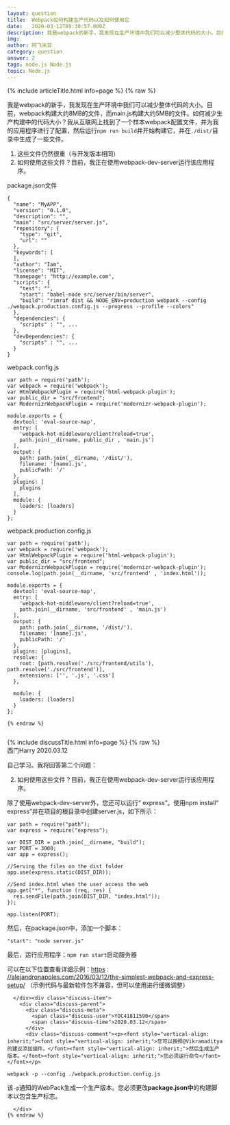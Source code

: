 ```yaml
---
layout: question
title:  Webpack如何构建生产代码以及如何使用它
date:   2020-03-12T09:30:57.000Z
description: 我是webpack的新手，我发现在生产环境中我们可以减少整体代码的大小。目前，webpack构建大约8MB的文件，而main.js构建大约5MB的文件。如...
img: 
author: 阿飞米亚
category: question
answer: 2
tags: node.js Node.js
topic: Node.js
---
```

<div class="article-root">
  <div class="article">
    {% include articleTitle.html info=page %}
    {% raw %}
    <div class="article-content"><p><font style="vertical-align: inherit;"><font style="vertical-align: inherit;">我是webpack的新手，我发现在生产环境中我们可以减少整体代码的大小。</font><font style="vertical-align: inherit;">目前，webpack构建大约8MB的文件，而main.js构建大约5MB的文件。</font><font style="vertical-align: inherit;">如何减少生产构建中的代码大小？</font><font style="vertical-align: inherit;">我从互联网上找到了一个样本webpack配置文件，并为我的应用程序进行了配置，然后运行</font></font><code>npm run build</code><font style="vertical-align: inherit;"><font style="vertical-align: inherit;">并开始构建它，并在</font></font><code>./dist/</code><font style="vertical-align: inherit;"><font style="vertical-align: inherit;">目录中</font><font style="vertical-align: inherit;">生成了一些文件</font><font style="vertical-align: inherit;">。</font></font></p>

<ol>
<li><font style="vertical-align: inherit;"><font style="vertical-align: inherit;">这些文件仍然很重（与开发版本相同）</font></font></li>
<li><font style="vertical-align: inherit;"><font style="vertical-align: inherit;">如何使用这些文件？</font><font style="vertical-align: inherit;">目前，我正在使用webpack-dev-server运行该应用程序。</font></font></li>
</ol>

<p><font style="vertical-align: inherit;"><font style="vertical-align: inherit;">package.json文件</font></font></p>

<pre><code>{<font></font>
  "name": "MyAPP",<font></font>
  "version": "0.1.0",<font></font>
  "description": "",<font></font>
  "main": "src/server/server.js",<font></font>
  "repository": {<font></font>
    "type": "git",<font></font>
    "url": ""<font></font>
  },<font></font>
  "keywords": [<font></font>
  ],<font></font>
  "author": "Iam",<font></font>
  "license": "MIT",<font></font>
  "homepage": "http://example.com",<font></font>
  "scripts": {<font></font>
    "test": "",<font></font>
    "start": "babel-node src/server/bin/server",<font></font>
    "build": "rimraf dist &amp;&amp; NODE_ENV=production webpack --config ./webpack.production.config.js --progress --profile --colors"<font></font>
  },<font></font>
  "dependencies": {<font></font>
    "scripts" : "", ...<font></font>
  },<font></font>
  "devDependencies": {<font></font>
    "scripts" : "", ...<font></font>
  }<font></font>
}<font></font>
</code></pre>

<p><font style="vertical-align: inherit;"><font style="vertical-align: inherit;">webpack.config.js</font></font></p>

<pre><code>var path = require('path');<font></font>
var webpack = require('webpack');<font></font>
var HtmlWebpackPlugin = require('html-webpack-plugin');<font></font>
var public_dir = "src/frontend";<font></font>
var ModernizrWebpackPlugin = require('modernizr-webpack-plugin');<font></font>
<font></font>
module.exports = {<font></font>
  devtool: 'eval-source-map',<font></font>
  entry: [<font></font>
    'webpack-hot-middleware/client?reload=true',<font></font>
    path.join(__dirname, public_dir , 'main.js')<font></font>
  ],<font></font>
  output: {<font></font>
    path: path.join(__dirname, '/dist/'),<font></font>
    filename: '[name].js',<font></font>
    publicPath: '/'<font></font>
  },<font></font>
  plugins: [<font></font>
    plugins<font></font>
  ],<font></font>
  module: {<font></font>
    loaders: [loaders]<font></font>
  }<font></font>
};<font></font>
</code></pre>

<p><font style="vertical-align: inherit;"><font style="vertical-align: inherit;">webpack.production.config.js</font></font></p>

<pre><code>var path = require('path');<font></font>
var webpack = require('webpack');<font></font>
var HtmlWebpackPlugin = require('html-webpack-plugin');<font></font>
var public_dir = "src/frontend";<font></font>
var ModernizrWebpackPlugin = require('modernizr-webpack-plugin');<font></font>
console.log(path.join(__dirname, 'src/frontend' , 'index.html'));<font></font>
<font></font>
module.exports = {<font></font>
  devtool: 'eval-source-map',<font></font>
  entry: [<font></font>
    'webpack-hot-middleware/client?reload=true',<font></font>
    path.join(__dirname, 'src/frontend' , 'main.js')<font></font>
  ],<font></font>
  output: {<font></font>
    path: path.join(__dirname, '/dist/'),<font></font>
    filename: '[name].js',<font></font>
    publicPath: '/'<font></font>
  },<font></font>
  plugins: [plugins],<font></font>
  resolve: {<font></font>
    root: [path.resolve('./src/frontend/utils'), path.resolve('./src/frontend')],<font></font>
    extensions: ['', '.js', '.css']<font></font>
  },<font></font>
<font></font>
  module: {<font></font>
    loaders: [loaders]<font></font>
  }<font></font>
};<font></font>
</code></pre></div>
    {% endraw %}
  </div>
  <p style="height: 0;width:0;overflow: hidden;"> 第1213篇《Webpack如何构建生产代码以及如何使用它》来自Winter(https://github.com/aiyld/aiyld.github.io)的站点</p>
  <div class="discuss-wrapper">
    {% include discussTitle.html info=page %}
    {% raw %}
    <div class="discuss-item">
        <div class="discuss-parent">
          <div class="discuss-meta">
            <span class="discuss-user">西门Harry</span>
            <span class="discuss-time">2020.03.12</span>
          </div>
          <div class="discuss-comment"><p><font style="vertical-align: inherit;"><font style="vertical-align: inherit;">自己学习。</font><font style="vertical-align: inherit;">我将回答第二个问题：</font></font></p>

<ol start="2">
<li><font style="vertical-align: inherit;"><font style="vertical-align: inherit;">如何使用这些文件？</font><font style="vertical-align: inherit;">目前，我正在使用webpack-dev-server运行该应用程序。</font></font></li>
</ol>

<p><font style="vertical-align: inherit;"><font style="vertical-align: inherit;">除了使用webpack-dev-server外，您还可以运行“ express”。</font><font style="vertical-align: inherit;">使用npm install“ express”并在项目的根目录中创建server.js，如下所示：</font></font></p>

<pre><code>var path = require("path");<font></font>
var express = require("express");<font></font>
<font></font>
var DIST_DIR = path.join(__dirname, "build");<font></font>
var PORT = 3000;<font></font>
var app = express();<font></font>
<font></font>
//Serving the files on the dist folder<font></font>
app.use(express.static(DIST_DIR));<font></font>
<font></font>
//Send index.html when the user access the web<font></font>
app.get("*", function (req, res) {<font></font>
  res.sendFile(path.join(DIST_DIR, "index.html"));<font></font>
});<font></font>
<font></font>
app.listen(PORT);<font></font>
</code></pre>

<p><font style="vertical-align: inherit;"><font style="vertical-align: inherit;">然后，在package.json中，添加一个脚本：</font></font></p>

<pre><code>"start": "node server.js"
</code></pre>

<p><font style="vertical-align: inherit;"><font style="vertical-align: inherit;">最后，运行应用程序：</font></font><code>npm run start</code><font style="vertical-align: inherit;"><font style="vertical-align: inherit;">启动服务器</font></font></p>

<p><font style="vertical-align: inherit;"><font style="vertical-align: inherit;">可以在以下位置查看详细示例：</font></font><a href="https://alejandronapoles.com/2016/03/12/the-simplest-webpack-and-express-setup/" rel="noreferrer"><font style="vertical-align: inherit;"><font style="vertical-align: inherit;">https</font></font></a><font style="vertical-align: inherit;"><font style="vertical-align: inherit;"> :
 </font><a href="https://alejandronapoles.com/2016/03/12/the-simplest-webpack-and-express-setup/" rel="noreferrer"><font style="vertical-align: inherit;">//alejandronapoles.com/2016/03/12/the-simplest-webpack-and-express-setup/</font></a><font style="vertical-align: inherit;"> 
（示例代码与最新软件包不兼容，但可以使用进行细微调整）</font></font></p></div>
        </div>
        
      </div><div class="discuss-item">
        <div class="discuss-parent">
          <div class="discuss-meta">
            <span class="discuss-user">YOC41811590</span>
            <span class="discuss-time">2020.03.12</span>
          </div>
          <div class="discuss-comment"><p><font style="vertical-align: inherit;"><font style="vertical-align: inherit;">您可以按照@Vikramaditya的建议添加插件。</font><font style="vertical-align: inherit;">然后生成生产版本。</font><font style="vertical-align: inherit;">您必须运行命令</font></font></p>

<pre><code>webpack -p --config ./webpack.production.config.js
</code></pre>

<p><font style="vertical-align: inherit;"><font style="vertical-align: inherit;">该</font></font><code>-p</code><font style="vertical-align: inherit;"><font style="vertical-align: inherit;">通知的WebPack生成一个生产版本。</font><font style="vertical-align: inherit;">您必须更改</font></font><strong><font style="vertical-align: inherit;"><font style="vertical-align: inherit;">package.json中</font></font></strong><font style="vertical-align: inherit;"><font style="vertical-align: inherit;">的构建脚本</font><font style="vertical-align: inherit;">以包含生产标志。</font></font></p></div>
        </div>
        
      </div>
    {% endraw %}
  </div>
<div>
